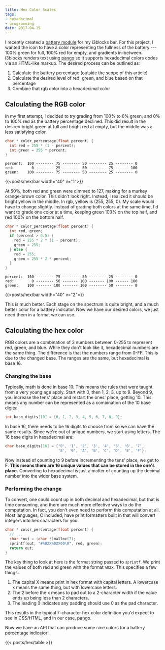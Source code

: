 ```yaml
---
title: Hex Color Scales
tags:
- hexadecimal
- programming
date: 2017-04-15
---
```


I recently created a [battery
module](https://github.com/shreve/dotfiles/blob/master/i3/_blocks/battery) for
my i3blocks bar. For this project, I wanted the icon to have a color
representing the fullness of the battery --- 100% green for full, 100% red for
empty, and gradients in-between. i3blocks renders text using
[pango](http://www.pango.org/) so it supports hexadecimal colors codes via an
HTML-like markup. The desired process can be outlined as:

1. Calculate the battery percentage (outside the scope of this article)
2. Calculate the desired level of red, green, and blue based on that percentage
3. Combine that rgb color into a hexadecimal color

## Calculating the RGB color

In my first attempt, I decided to try grading from 100% to 0% green, and 0% to
100% red as the battery percentage declined. This did result in the desired
bright green at full and bright red at empty, but the middle was a less
satisfying color.

```c
char * color_percentage(float percent) {
  int red = 255 * (1 - percent);
  int green = 255 * percent;
}
```

```
percent:  100 -------- 75 -------- 50 -------- 25 -------- 0
red:        0 -------- 25 -------- 50 -------- 75 ------ 100
green:    100 -------- 75 -------- 50 -------- 25 -------- 0
```

{{<posts/hex/bar width="40" v="1">}}

At 50%, both red and green were dimmed to 127, making for a murkey orange-brown
color. This didn't look right. Instead, I realized it should be bright yellow
in the middle. In rgb, yellow is (255, 255, 0). My scale would have to change
slightly. Instead of grading both colors at the same time, I'd want to grade
one color at a time, keeping green 100% on the top half, and red 100% on the
bottom half.

```c
char * color_percentage(float percent) {
  int red, green;
  if (percent > 0.5) {
    red = 255 * 2 * (1 - percent);
    green = 255;
  } else {
    red = 255;
    green = 255 * 2 * percent;
  }
}

```

```
percent:  100 -------- 75 -------- 50 -------- 25 -------- 0
red:        0 -------- 50 ------- 100 ------- 100 ------ 100
green:    100 ------- 100 ------- 100 -------- 50 -------- 0
```

{{<posts/hex/bar width="40" v="2">}}

This is much better. Each stage on the spectrum is quite bright, and a much
better color for a battery indicator. Now we have our desired colors, we just
need them in a format we can use.

## Calculating the hex color

RGB colors are a combination of 3 numbers between 0-255 to represent red,
green, and blue. While they don't look like it, hexadecimal numbers are the
same thing. The difference is that the numbers range from 0-FF. This is due to
the changed base. The ranges are the same, but hexadecimal is base 16.

### Changing the base

Typically, math is done in base 10. This means the rules that were taught from
a very young age apply. Start with 0, then 1, 2, 3, up to 9. Beyond 9, you
increase the tens' place and restart the ones' place, getting 10. This means
any number can be represented as a combination of the 10 base digits:

```c
int base_digits[10] = {0, 1, 2, 3, 4, 5, 6, 7, 8, 9};
```

In base 16, there needs to be 16 digits to choose from so we can have the same
results. Since we're out of unique numbers, we start using letters. The 16 base
digits in hexadecimal are:

```c
char base_digits[16] = {'0', '1', '2', '3', '4', '5', '6', '7',
                        '8', '9', 'A', 'B', 'C', 'D', 'E', 'F'};
```

Now instead of counting to 9 before incrementing the tens' place, we get to F.
**This means there are 16 unique values that can be stored in the one's
place.** Converting to hexadecimal is just a matter of counting up the decimal
number into the wider base system.

### Performing the change

To convert, one could count up in both decimal and hexadecimal, but that is
time consuming, and there are much more effective ways to do the computation.
In fact, you don't even need to perform this computation at all. Most
languages, C included, have print formatters built in that will convert
integers into hex characters for you.

```c
char * color_percentage(float percent) {
  // ...
  char *out = (char *)malloc(7);
  sprintf(out, "#%02X%02X00\0", red, green);
  return out;
}
```

The key thing to look at here is the format string passed to `sprintf`. We
print the values of both red and green with the format `%02X`. This specifies a
few things:

1. The capital X means print in hex format with capital letters. A lowercase x
   means the same thing, but with lowercase letters.
2. The 2 before the x means to pad out to a 2-character width if the value ends
   up being less than 2 characters.
3. The leading 0 indicates any padding should use 0 as the pad character.

This results in the typical 7-character hex color definition you'd expect to see
in CSS/HTML, and in our case, pango.

Now we have an API that can produce some nice colors for a battery percentage
indicator!


{{< posts/hex/table >}}
